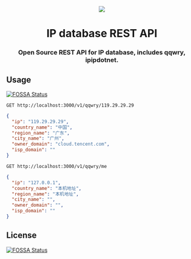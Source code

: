 <p align="center"><img src="https://user-images.githubusercontent.com/2666735/87228491-2d607280-c3d4-11ea-8e44-97353bc78dff.png"></p>

<h1 align="center">IP database REST API</h1>

<h3 align="center">
Open Source REST API for IP database, includes qqwry, ipipdotnet.
</h3>

## Usage
[![FOSSA Status](https://app.fossa.com/api/projects/git%2Bgithub.com%2Fmetowolf%2Fipdb-API.svg?type=shield)](https://app.fossa.com/projects/git%2Bgithub.com%2Fmetowolf%2Fipdb-API?ref=badge_shield)


```http
GET http://localhost:3000/v1/qqwry/119.29.29.29
```

```json
{
  "ip": "119.29.29.29",
  "country_name": "中国",
  "region_name": "广东",
  "city_name": "广州",
  "owner_domain": "cloud.tencent.com",
  "isp_domain": ""
}
```

```http
GET http://localhost:3000/v1/qqwry/me
```

```json
{
  "ip": "127.0.0.1",
  "country_name": "本机地址",
  "region_name": "本机地址",
  "city_name": "",
  "owner_domain": "",
  "isp_domain": ""
}
```

## License
[![FOSSA Status](https://app.fossa.com/api/projects/git%2Bgithub.com%2Fmetowolf%2Fipdb-API.svg?type=large)](https://app.fossa.com/projects/git%2Bgithub.com%2Fmetowolf%2Fipdb-API?ref=badge_large)